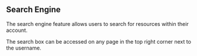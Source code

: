 ## Search Engine

The search engine feature allows users to search for resources within their account.

The search box can be accessed on any page in the top right corner next to the username.